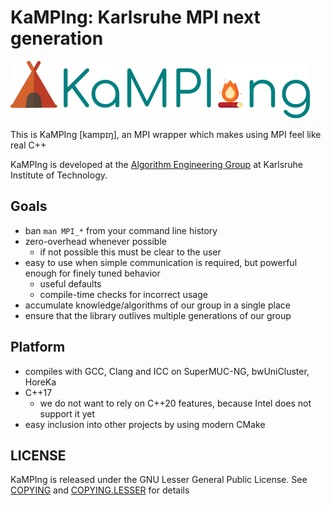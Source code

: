 # KaMPIng: Karlsruhe MPI next generation

![KaMPIng logo](./docs/images/logo.svg)

This is KaMPIng [kampɪŋ], an MPI wrapper which makes using MPI feel like real C++

KaMPIng is developed at the [Algorithm Engineering Group](https://algo2.iti.kit.edu/english/index.php) at Karlsruhe Institute of Technology.

## Goals
   - ban `man MPI_*` from your command line history
   - zero-overhead whenever possible
     - if not possible this must be clear to the user
   - easy to use when simple communication is required, but powerful enough for finely tuned behavior
     - useful defaults
     - compile-time checks for incorrect usage
   - accumulate knowledge/algorithms of our group in a single place
   - ensure that the library outlives multiple generations of our group

## Platform
   - compiles with GCC, Clang and ICC on SuperMUC-NG, bwUniCluster, HoreKa
   - C++17
     - we do not want to rely on C++20 features, because Intel does not support it yet
   - easy inclusion into other projects by using modern CMake
   
## LICENSE

KaMPIng is released under the GNU Lesser General Public License. See [COPYING](COPYING) and [COPYING.LESSER](COPYING.LESSER) for details
